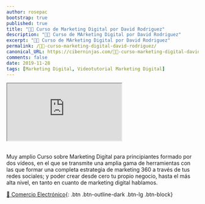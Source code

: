 ```yaml
---
author: rosepac
bootstrap: true
published: true
title: "👨‍🏫 Curso de Marketing Digital por David Rodriguez"
description: "👨‍🏫 Curso de MArketing Digital por David Rodriguez"
excerpt: "👨‍🏫 Curso de MArketing Digital por David Rodriguez"
permalink: /👨‍🏫-curso-marketing-digital-david-rodriguez/
canonical_URL: https://ciberninjas.com/👨‍🏫-curso-marketing-digital-david-rodriguez/
comments: false
date: 2019-11-28
tags: [Marketing Digital, Videotutorial Marketing Digital]
---
```


<div class="embed-responsive embed-responsive-16by9">
  <iframe class="embed-responsive-item" src="https://www.youtube-nocookie.com/embed/videoseries?list=PLgDThs_yvMde7sL8JkvW-by8eFvDgNYjf" allowfullscreen></iframe>
</div><br/>

Muy amplio Curso sobre Marketing Digital para principiantes formado por dos vídeos, en el que se transmite una amplia gama de herramientas con las que formar una completa estrategia de marketing 360 a través de tus redes sociales; y poder crear desde cero tu propio negocio, hasta el más alta nivel, en tanto en cuanto de marketing digital hablamos.

[🛒 Comercio Electrónico](/cursos-tecnologia/#-comercio-electrónico){: .btn .btn-outline-dark .btn-lg .btn-block}
